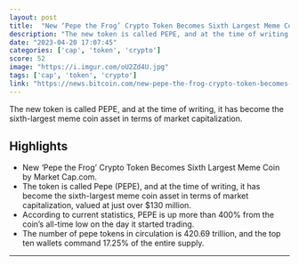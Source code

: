 ```yaml
---
layout: post
title:  "New ‘Pepe the Frog’ Crypto Token Becomes Sixth Largest Meme Coin by Market Cap – Altcoins Bitcoin News"
description: "The new token is called PEPE, and at the time of writing, it has become the sixth-largest meme coin asset in terms of market capitalization."
date: "2023-04-20 17:07:45"
categories: ['cap', 'token', 'crypto']
score: 52
image: "https://i.imgur.com/oU2Zd4U.jpg"
tags: ['cap', 'token', 'crypto']
link: "https://news.bitcoin.com/new-pepe-the-frog-crypto-token-becomes-sixth-largest-meme-coin-by-market-cap/"
---
```


The new token is called PEPE, and at the time of writing, it has become the sixth-largest meme coin asset in terms of market capitalization.

## Highlights

- New ‘Pepe the Frog’ Crypto Token Becomes Sixth Largest Meme Coin by Market Cap.com.
- The token is called Pepe (PEPE), and at the time of writing, it has become the sixth-largest meme coin asset in terms of market capitalization, valued at just over $130 million.
- According to current statistics, PEPE is up more than 400% from the coin’s all-time low on the day it started trading.
- The number of pepe tokens in circulation is 420.69 trillion, and the top ten wallets command 17.25% of the entire supply.

---
